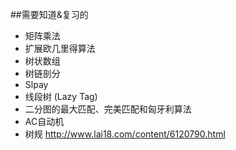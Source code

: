 ##需要知道&复习的
- 矩阵乘法
- 扩展欧几里得算法
- 树状数组
- 树链剖分
- Slpay
- 线段树 (Lazy Tag)
- 二分图的最大匹配、完美匹配和匈牙利算法
- AC自动机
- 树规 http://www.lai18.com/content/6120790.html